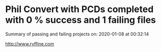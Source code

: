 # Phil Convert with PCDs completed with 0 % success and 1 failing files

Summary of passing and failing projects on: 2020-01-08 at 00:32:14

http://www.ryffine.com
